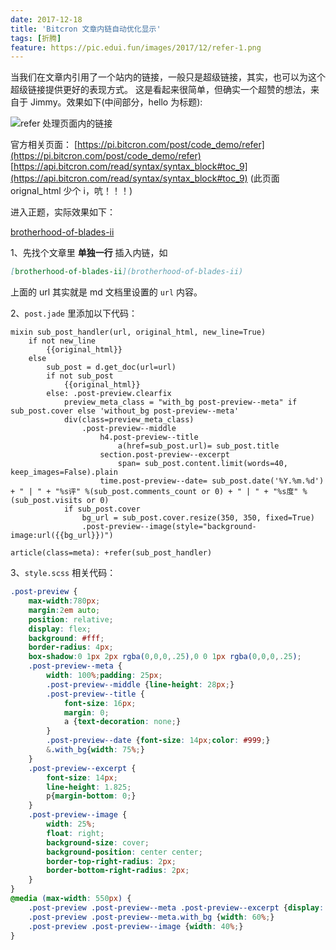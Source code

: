 ```yaml
---
date: 2017-12-18
title: 'Bitcron 文章内链自动优化显示'
tags: [折腾]
feature: https://pic.edui.fun/images/2017/12/refer-1.png
---
```


当我们在文章内引用了一个站内的链接，一般只是超级链接，其实，也可以为这个超级链接提供更好的表现方式。
这是看起来很简单，但确实一个超赞的想法，来自于 Jimmy。效果如下(中间部分，hello 为标题):

![refer 处理页面内的链接](https://pic.edui.fun/images/2017/12/refer-1.png)

<!--more-->

官方相关页面：
[https://pi.bitcron.com/post/code_demo/refer](https://pi.bitcron.com/post/code_demo/refer)
[https://api.bitcron.com/read/syntax/syntax_block#toc_9](https://api.bitcron.com/read/syntax/syntax_block#toc_9) (此页面 orignal_html 少个 i，吭！！！)

进入正题，实际效果如下：

[brotherhood-of-blades-ii](brotherhood-of-blades-ii)

1、先找个文章里 **单独一行** 插入内链，如

```markdown
[brotherhood-of-blades-ii](brotherhood-of-blades-ii)
```
上面的 url 其实就是 md 文档里设置的 `url` 内容。

2、`post.jade` 里添加以下代码：

```jade
mixin sub_post_handler(url, original_html, new_line=True)
    if not new_line
        {{original_html}}
    else
        sub_post = d.get_doc(url=url)
        if not sub_post
            {{original_html}}
        else: .post-preview.clearfix
            preview_meta_class = "with_bg post-preview--meta" if sub_post.cover else 'without_bg post-preview--meta'
            div(class=preview_meta_class)
                .post-preview--middle
                    h4.post-preview--title
                        a(href=sub_post.url)= sub_post.title
                    section.post-preview--excerpt
                        span= sub_post.content.limit(words=40, keep_images=False).plain
                    time.post-preview--date= sub_post.date('%Y.%m.%d') + " | " + "%s评" %(sub_post.comments_count or 0) + " | " + "%s度" %(sub_post.visits or 0)
            if sub_post.cover
                bg_url = sub_post.cover.resize(350, 350, fixed=True)
                .post-preview--image(style="background-image:url({{bg_url}})")

article(class=meta): +refer(sub_post_handler)
```

3、`style.scss` 相关代码：

```scss
.post-preview {
	max-width:780px;
	margin:2em auto;
	position: relative;
	display: flex;
	background: #fff;
	border-radius: 4px;
	box-shadow:0 1px 2px rgba(0,0,0,.25),0 0 1px rgba(0,0,0,.25);
	.post-preview--meta {
		width: 100%;padding: 25px;
		.post-preview--middle {line-height: 28px;}
		.post-preview--title {
			font-size: 16px;
			margin: 0;
			a {text-decoration: none;}
		}
		.post-preview--date {font-size: 14px;color: #999;}
		&.with_bg{width: 75%;}
	}
	.post-preview--excerpt {
		font-size: 14px;
		line-height: 1.825;
		p{margin-bottom: 0;}
	}
	.post-preview--image {
		width: 25%;
		float: right;
		background-size: cover;
		background-position: center center;
		border-top-right-radius: 2px;
		border-bottom-right-radius: 2px;
	}
}
@media (max-width: 550px) {
	.post-preview .post-preview--meta .post-preview--excerpt {display: none;}
	.post-preview .post-preview--meta.with_bg {width: 60%;}
	.post-preview .post-preview--image {width: 40%;}
}
```